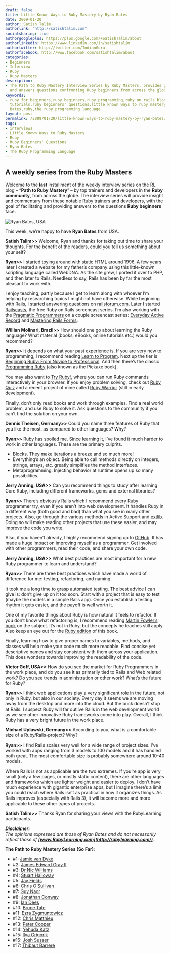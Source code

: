 ```yaml
---
draft: false
title: Little Known Ways to Ruby Mastery by Ryan Bates
date: 2009-01-20
author: Satish Talim
authorlink: "http://satishtalim.com"
socialsharing: true
authorgoogleplus: https://plus.google.com/+SatishTalim/about
authorlinkedin: https://www.linkedin.com/in/satishtalim
authortwitter: http://twitter.com/IndianGuru
authorfacebook: http://www.facebook.com/satishtalim/about
categories:
- Beginners
- Interview
- Ruby
- Ruby Masters
description:
- The Path to Ruby Mastery Interview Series by Ruby Masters, provides guidance to
  and answers questions confronting Ruby beginners from across the globe.
keywords:
- ruby for beginners,ruby beginners,ruby programming,ruby on rails blog,rails blog,rails
  tutorials,ruby beginners' questions,little known ways to ruby mastery,ruby masters,interviews,Ryan
  Bates,ruby,the ruby programming language
layout: post
permalink: /2009/01/20/little-known-ways-to-ruby-mastery-by-ryan-bates/
tags:
- interviews
- Little Known Ways to Ruby Mastery
- Ruby
- Ruby Beginners' Questions
- Ryan Bates
- The Ruby Programming Language
---
```

## A weekly series from the Ruby Masters

Welcome to the **last** installment of the weekly interview series on
the RL blog – “**Path to Ruby Mastery**” – by top trainers and
developers in the **Ruby community**, from across the globe. The
interview series will provide insight and commentary from these notable
Ruby trainers and developers, with the goal of facilitating and
providing answers to the questions **Ruby beginners** face.

![Ryan Bates,
USA](http://rubylearning.com/images/ryan_bates.jpg "Ryan Bates, USA")

This week, we’re happy to have **Ryan Bates** from USA.

**Satish Talim\>\>** Welcome, Ryan and thanks for taking out time to
share your thoughts. For the benefit of the readers, could you tell us
something about your self?

**Ryan\>\>** I started toying around with static HTML around 1996. A few
years later I created a website for my father’s company using this
little-known scripting language called WebDNA. As the site grew, I
ported it over to PHP, and then later to Rails. Needless to say, Rails
has been by far the most pleasant to work with.

I enjoy teaching, partly because I get to learn along with whoever I’m
helping by researching topics I might not have otherwise. While
beginning with Rails, I started answering questions on
[railsforum.com](http://railsforum.com/). Later I started
[Railscasts](http://railscasts.com/), the free Ruby on Rails screencast
series. I’m also working with the [Pragmatic
Programmers](http://www.pragprog.com/) on a couple screencast series:
[Everyday Active
Record](http://www.pragprog.com/screencasts/v-rbar/everyday-active-record)
and [Mastering Rails Forms]().

**Willian Molinari, Brazil\>\>** How should one go about learning the
Ruby language? What material (books, eBooks, online tutorials etc.)
would you recommend?

**Ryan\>\>** It depends on what your past experience is. If you are very
new to programming, I recommend reading [Learn to
Program](http://www.amazon.com/Learn-Program-Pragmatic-Programmers-Chris/dp/0976694042/).
Next up the tier is [Beginning Ruby: From Novice to
Professional](http://www.amazon.com/Beginning-Ruby-Novice-Professional/dp/1590597664/).
And then there’s the classic [Programming
Ruby](http://www.amazon.com/Programming-Ruby-Pragmatic-Programmers-Second/dp/0974514055/)
(also known as the Pickaxe book).

You may also want to [Try Ruby!](http://tryruby.hobix.com/), where you
can run Ruby commands interactively in your browser. If you enjoy
problem solving, check out [Ruby Quiz](http://rubyquiz.com/) and a
recent project of mine called [Ruby
Warrior](http://github.com/ryanb/ruby-warrior/tree/master) (still in
early development).

Finally, don’t only read books and work through examples. Find a real
world problem, and use Ruby to solve it. Ask questions to the community
if you can’t find the solution on your own.

**Dennis Theisen, Germany\>\>** Could you name three features of Ruby
that you like the most, as compared to other languages? Why?

**Ryan\>\>** Ruby has spoiled me. Since learning it, I’ve found it much
harder to work in other languages. These are the primary culprits.

-   Blocks. They make iterations a breeze and so much more!
-   Everything’s an object. Being able to call methods directly on
    integers, strings, arrays, etc. greatly simplifies the method
    interfaces.
-   Metaprogramming. Injecting behavior at runtime opens up so many
    possibilities.

**Jerry Anning, USA\>\>** Can you recommend things to study after
learning Core Ruby, including different frameworks, gems and external
libraries?

**Ryan\>\>** There’s obviously Rails which I recommend every Ruby
programmer try, even if you aren’t into web development. It handles Ruby
in a different way (both good and bad) than what you see in many other
projects. Also, go through the various methods in Active Support and
[extlib](http://github.com/sam/extlib/tree/master). Doing so will make
reading other projects that use these easier, and may improve the code
you write.

Also, if you haven’t already, I highly recommend signing up to
[GitHub](http://github.com/). It has made a huge impact on improving
myself as a programmer. Get involved with other programmers, read their
code, and share your own code.

**Jerry Anning, USA\>\>** What best practices are most important for a
new Ruby programmer to learn and understand?

**Ryan\>\>** There are three best practices which have made a world of
difference for me: testing, refactoring, and naming.

It took me a long time to grasp automated testing. The best advice I can
give is: don’t give up on it too soon. Start with a project that is easy
to test (maybe the models in a simple Rails app). Once you establish a
testing rhythm it gets easier, and the payoff is well worth it.

One of my favorite things about Ruby is how natural it feels to
refactor. If you don’t know what refactoring is, I recommend reading
[Martin Fowler’s
book](http://www.amazon.com/Refactoring-Improving-Existing-Addison-Wesley-Technology/dp/0201485672/)
on the subject. It’s not in Ruby, but the concepts he teaches still
apply. Also keep an eye out for the [Ruby
edition](http://www.amazon.com/Refactoring-Ruby-Addison-Wesley-Professional/dp/0321603508/)
of this book.

Finally, learning how to give proper names to variables, methods, and
classes will help make your code much more readable. Find concise yet
descriptive names and stay consistent with them across your application.
This does wonders towards improving the readability of the code.

**Victor Goff, USA\>\>** How do you see the market for Ruby Programmers
in the work place, and do you see it as primarily tied to Rails and Web
related work? Do you see trends in administration or other work? What’s
the future for Ruby?

**Ryan\>\>** I think web applications play a very significant role in
the future, not only in Ruby, but also in our society. Every day it
seems we are moving away from the desktop and more into the cloud. But
the buck doesn’t stop at Rails. I suspect Ruby will far outlive Rails in
the web development world as we see other innovative Ruby frameworks
come into play. Overall, I think Ruby has a very bright future in the
work place.

**Michael Uplawski, Germany\>\>** According to you, what is a
comfortable size of a Ruby/Rails-project? Why?

**Ryan\>\>** I find Rails scales very well for a wide range of project
sizes. I’ve worked with apps ranging from 3 models to 100 models and it
has handled both great. The most comfortable size is probably somewhere
around 10-40 models.

Where Rails is not as applicable are the two extremes. If you’re app is
very small (only a few pages, or mostly static content), there are other
languages and frameworks which are lighter weight and easier to deploy.
I don’t have much experience with gigantic enterprise apps, but I
imagine there’s a limit you could reach where Rails isn’t as practical
in how it organizes things. As Rails improves (especially with Rails 3),
it will become more and more applicable to these other types of
projects.

**Satish Talim\>\>** Thanks Ryan for sharing your views with the
RubyLearning participants.

***Disclaimer:***\
*The opinions expressed are those of Ryan Bates and do not necessarily
reflect those of **[www.RubyLearning.com](http://rubylearning.com/)**.*

**The Path to Ruby Mastery Series (So Far)**:

-   #1: [Jamie van Dyke](/blog/2008/09/23/little-known-ways-to-ruby-mastery-by-jamie-van-dyke/)
-   #2: [James Edward Gray II](/blog/2008/09/30/little-known-ways-to-ruby-mastery-by-james-edward-gray-ii/)
-   #3: [Dr Nic Williams](/blog/2008/10/07/little-known-ways-to-ruby-mastery-by-dr-nic-williams/)
-   #4: [Stuart Halloway](/blog/2008/10/14/little-known-ways-to-ruby-mastery-by-stuart-halloway/)
-   #5: [Jay Fields](/blog/2008/10/21/little-known-ways-to-ruby-mastery-by-jay-fields/)
-   #6: [Chris O’Sullivan](/blog/2008/10/28/little-known-ways-to-ruby-mastery-by-chris-osullivan/)
-   #7: [Guy Naor](/blog/2008/11/04/little-known-ways-to-ruby-mastery-by-guy-naor/)
-   #8: [Jonathan Conway](/blog/2008/11/11/little-known-ways-to-ruby-mastery-by-jonathan-conway/)
-   #9: [Ian Dees](/blog/2008/11/18/little-known-ways-to-ruby-mastery-by-ian-dees/)
-   #10: [Bruce Tate](/blog/2008/11/25/little-known-ways-to-ruby-mastery-by-bruce-tate/)
-   #11: [Ezra Zygmuntowicz](/blog/2008/12/02/little-known-ways-to-ruby-mastery-by-ezra-zygmuntowicz/)
-   #12: [Chris Matthieu](/blog/2008/12/09/little-known-ways-to-ruby-mastery-by-chris-matthieu/)
-   #13: [Peter Cooper](/blog/2008/12/16/little-known-ways-to-ruby-mastery-by-peter-cooper/)
-   #14: [Yehuda Katz](/blog/2008/12/23/little-known-ways-to-ruby-mastery-by-yehuda-katz/)
-   #15: [Ilya Grigorik](/blog/2008/12/30/little-known-ways-to-ruby-mastery-by-ilya-grigorik/)
-   #16: [Josh Susser](/blog/2009/01/06/little-known-ways-to-ruby-mastery-by-josh-susser/)
-   #17: [Thibaut Barrere](/blog/2009/01/13/little-known-ways-to-ruby-mastery-by-thibaut-barrere/)

